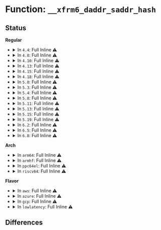 # Function: <code>__xfrm6_daddr_saddr_hash</code>

## Status
<b>Regular</b>
<ul>
<li>
<details>
<summary>In <code>4.4</code>: Full Inline ⚠️</summary>

**Collision:** Unique Static

**Inline:** Full

**Transformation:** False

**Instances:**

```
In net/xfrm/xfrm_state.c (ffffffff817b85f4)
Location: net/xfrm/xfrm_hash.h:25
Inline: True
Inline callers:
  - net/xfrm/xfrm_state.c:xfrm_hash_resize
  - net/xfrm/xfrm_state.c:xfrm_hash_resize
  - net/xfrm/xfrm_state.c:__xfrm_state_lookup_byaddr
  - net/xfrm/xfrm_state.c:xfrm_stateonly_find
  - net/xfrm/xfrm_state.c:__xfrm_state_bump_genids
  - net/xfrm/xfrm_state.c:__xfrm_state_insert
  - net/xfrm/xfrm_state.c:__xfrm_state_insert
  - net/xfrm/xfrm_state.c:__find_acq_core
  - net/xfrm/xfrm_state.c:__find_acq_core
  - net/xfrm/xfrm_state.c:xfrm_state_find
  - net/xfrm/xfrm_state.c:xfrm_state_find
  - net/xfrm/xfrm_state.c:xfrm_state_find
```
</details>
</li>
<li>
<details>
<summary>In <code>4.8</code>: Full Inline ⚠️</summary>

**Collision:** Unique Static

**Inline:** Full

**Transformation:** False

**Instances:**

```
In net/xfrm/xfrm_state.c (ffffffff818269c8)
Location: net/xfrm/xfrm_hash.h:25
Inline: True
Inline callers:
  - net/xfrm/xfrm_state.c:__find_acq_core
  - net/xfrm/xfrm_state.c:__find_acq_core
  - net/xfrm/xfrm_state.c:__xfrm_state_bump_genids
  - net/xfrm/xfrm_state.c:__xfrm_state_insert
  - net/xfrm/xfrm_state.c:__xfrm_state_insert
  - net/xfrm/xfrm_state.c:xfrm_stateonly_find
  - net/xfrm/xfrm_state.c:xfrm_state_find
  - net/xfrm/xfrm_state.c:xfrm_state_find
  - net/xfrm/xfrm_state.c:xfrm_state_find
  - net/xfrm/xfrm_state.c:__xfrm_state_lookup_byaddr
  - net/xfrm/xfrm_state.c:xfrm_hash_resize
  - net/xfrm/xfrm_state.c:xfrm_hash_resize
```
</details>
</li>
<li>
<details>
<summary>In <code>4.10</code>: Full Inline ⚠️</summary>

**Collision:** Unique Static

**Inline:** Full

**Transformation:** False

**Instances:**

```
In net/xfrm/xfrm_state.c (ffffffff818581d8)
Location: net/xfrm/xfrm_hash.h:25
Inline: True
Inline callers:
  - net/xfrm/xfrm_state.c:__find_acq_core
  - net/xfrm/xfrm_state.c:__find_acq_core
  - net/xfrm/xfrm_state.c:__xfrm_state_bump_genids
  - net/xfrm/xfrm_state.c:__xfrm_state_insert
  - net/xfrm/xfrm_state.c:__xfrm_state_insert
  - net/xfrm/xfrm_state.c:xfrm_stateonly_find
  - net/xfrm/xfrm_state.c:xfrm_state_find
  - net/xfrm/xfrm_state.c:xfrm_state_find
  - net/xfrm/xfrm_state.c:xfrm_state_find
  - net/xfrm/xfrm_state.c:__xfrm_state_lookup_byaddr
  - net/xfrm/xfrm_state.c:xfrm_hash_resize
  - net/xfrm/xfrm_state.c:xfrm_hash_resize
```
</details>
</li>
<li>
<details>
<summary>In <code>4.13</code>: Full Inline ⚠️</summary>

**Collision:** Unique Static

**Inline:** Full

**Transformation:** False

**Instances:**

```
In net/xfrm/xfrm_state.c (ffffffff8187be9d)
Location: net/xfrm/xfrm_hash.h:25
Inline: True
Inline callers:
  - net/xfrm/xfrm_state.c:__find_acq_core
  - net/xfrm/xfrm_state.c:__find_acq_core
  - net/xfrm/xfrm_state.c:__xfrm_state_bump_genids
  - net/xfrm/xfrm_state.c:__xfrm_state_insert
  - net/xfrm/xfrm_state.c:__xfrm_state_insert
  - net/xfrm/xfrm_state.c:xfrm_stateonly_find
  - net/xfrm/xfrm_state.c:xfrm_state_find
  - net/xfrm/xfrm_state.c:xfrm_state_find
  - net/xfrm/xfrm_state.c:xfrm_state_find
  - net/xfrm/xfrm_state.c:__xfrm_state_lookup_byaddr
  - net/xfrm/xfrm_state.c:xfrm_hash_resize
  - net/xfrm/xfrm_state.c:xfrm_hash_resize
```
</details>
</li>
<li>
<details>
<summary>In <code>4.15</code>: Full Inline ⚠️</summary>

**Collision:** Unique Static

**Inline:** Full

**Transformation:** False

**Instances:**

```
In net/xfrm/xfrm_state.c (ffffffff818fcdb3)
Location: net/xfrm/xfrm_hash.h:26
Inline: True
Inline callers:
  - net/xfrm/xfrm_state.c:__find_acq_core
  - net/xfrm/xfrm_state.c:__find_acq_core
  - net/xfrm/xfrm_state.c:__xfrm_state_bump_genids
  - net/xfrm/xfrm_state.c:__xfrm_state_insert
  - net/xfrm/xfrm_state.c:__xfrm_state_insert
  - net/xfrm/xfrm_state.c:xfrm_stateonly_find
  - net/xfrm/xfrm_state.c:xfrm_state_find
  - net/xfrm/xfrm_state.c:xfrm_state_find
  - net/xfrm/xfrm_state.c:xfrm_state_find
  - net/xfrm/xfrm_state.c:__xfrm_state_lookup_byaddr
  - net/xfrm/xfrm_state.c:xfrm_hash_resize
  - net/xfrm/xfrm_state.c:xfrm_hash_resize
```
</details>
</li>
<li>
<details>
<summary>In <code>4.18</code>: Full Inline ⚠️</summary>

**Collision:** Unique Static

**Inline:** Full

**Transformation:** False

**Instances:**

```
In net/xfrm/xfrm_state.c (ffffffff81953324)
Location: net/xfrm/xfrm_hash.h:26
Inline: True
Inline callers:
  - net/xfrm/xfrm_state.c:__find_acq_core
  - net/xfrm/xfrm_state.c:__find_acq_core
  - net/xfrm/xfrm_state.c:__xfrm_state_bump_genids
  - net/xfrm/xfrm_state.c:__xfrm_state_insert
  - net/xfrm/xfrm_state.c:__xfrm_state_insert
  - net/xfrm/xfrm_state.c:xfrm_stateonly_find
  - net/xfrm/xfrm_state.c:xfrm_state_find
  - net/xfrm/xfrm_state.c:xfrm_state_find
  - net/xfrm/xfrm_state.c:xfrm_state_find
  - net/xfrm/xfrm_state.c:__xfrm_state_lookup_byaddr
  - net/xfrm/xfrm_state.c:xfrm_hash_resize
  - net/xfrm/xfrm_state.c:xfrm_hash_resize
```
</details>
</li>
<li>
<details>
<summary>In <code>5.0</code>: Full Inline ⚠️</summary>

**Collision:** Unique Static

**Inline:** Full

**Transformation:** False

**Instances:**

```
In net/xfrm/xfrm_state.c (ffffffff81987bc8)
Location: net/xfrm/xfrm_hash.h:26
Inline: True
Inline callers:
  - net/xfrm/xfrm_state.c:__find_acq_core
  - net/xfrm/xfrm_state.c:__find_acq_core
  - net/xfrm/xfrm_state.c:__xfrm_state_bump_genids
  - net/xfrm/xfrm_state.c:__xfrm_state_insert
  - net/xfrm/xfrm_state.c:__xfrm_state_insert
  - net/xfrm/xfrm_state.c:xfrm_stateonly_find
  - net/xfrm/xfrm_state.c:xfrm_state_find
  - net/xfrm/xfrm_state.c:xfrm_state_find
  - net/xfrm/xfrm_state.c:xfrm_state_find
  - net/xfrm/xfrm_state.c:__xfrm_state_lookup_byaddr
  - net/xfrm/xfrm_state.c:xfrm_hash_resize
  - net/xfrm/xfrm_state.c:xfrm_hash_resize
```
</details>
</li>
<li>
<details>
<summary>In <code>5.3</code>: Full Inline ⚠️</summary>

**Collision:** Unique Static

**Inline:** Full

**Transformation:** False

**Instances:**

```
In net/xfrm/xfrm_state.c (ffffffff819f19a5)
Location: net/xfrm/xfrm_hash.h:26
Inline: True
Inline callers:
  - net/xfrm/xfrm_state.c:__find_acq_core
  - net/xfrm/xfrm_state.c:__find_acq_core
  - net/xfrm/xfrm_state.c:__xfrm_state_bump_genids
  - net/xfrm/xfrm_state.c:__xfrm_state_insert
  - net/xfrm/xfrm_state.c:__xfrm_state_insert
  - net/xfrm/xfrm_state.c:xfrm_stateonly_find
  - net/xfrm/xfrm_state.c:xfrm_state_find
  - net/xfrm/xfrm_state.c:xfrm_state_find
  - net/xfrm/xfrm_state.c:xfrm_state_find
  - net/xfrm/xfrm_state.c:__xfrm_state_lookup_byaddr
  - net/xfrm/xfrm_state.c:xfrm_hash_resize
  - net/xfrm/xfrm_state.c:xfrm_hash_resize
```
</details>
</li>
<li>
<details>
<summary>In <code>5.4</code>: Full Inline ⚠️</summary>

**Collision:** Unique Static

**Inline:** Full

**Transformation:** False

**Instances:**

```
In net/xfrm/xfrm_state.c (ffffffff81a28875)
Location: net/xfrm/xfrm_hash.h:26
Inline: True
Inline callers:
  - net/xfrm/xfrm_state.c:__find_acq_core
  - net/xfrm/xfrm_state.c:__find_acq_core
  - net/xfrm/xfrm_state.c:__xfrm_state_bump_genids
  - net/xfrm/xfrm_state.c:__xfrm_state_insert
  - net/xfrm/xfrm_state.c:__xfrm_state_insert
  - net/xfrm/xfrm_state.c:xfrm_stateonly_find
  - net/xfrm/xfrm_state.c:xfrm_state_find
  - net/xfrm/xfrm_state.c:xfrm_state_find
  - net/xfrm/xfrm_state.c:xfrm_state_find
  - net/xfrm/xfrm_state.c:__xfrm_state_lookup_byaddr
  - net/xfrm/xfrm_state.c:xfrm_hash_resize
  - net/xfrm/xfrm_state.c:xfrm_hash_resize
```
</details>
</li>
<li>
<details>
<summary>In <code>5.8</code>: Full Inline ⚠️</summary>

**Collision:** Unique Static

**Inline:** Full

**Transformation:** False

**Instances:**

```
In net/xfrm/xfrm_state.c (ffffffff81b1aed9)
Location: net/xfrm/xfrm_hash.h:26
Inline: True
Inline callers:
  - net/xfrm/xfrm_state.c:__find_acq_core
  - net/xfrm/xfrm_state.c:__find_acq_core
  - net/xfrm/xfrm_state.c:__xfrm_state_bump_genids
  - net/xfrm/xfrm_state.c:__xfrm_state_insert
  - net/xfrm/xfrm_state.c:__xfrm_state_insert
  - net/xfrm/xfrm_state.c:xfrm_stateonly_find
  - net/xfrm/xfrm_state.c:xfrm_state_find
  - net/xfrm/xfrm_state.c:xfrm_state_find
```
</details>
</li>
<li>
<details>
<summary>In <code>5.11</code>: Full Inline ⚠️</summary>

**Collision:** Unique Static

**Inline:** Full

**Transformation:** False

**Instances:**

```
In net/xfrm/xfrm_state.c (ffffffff81b296a9)
Location: net/xfrm/xfrm_hash.h:26
Inline: True
Inline callers:
  - net/xfrm/xfrm_state.c:__find_acq_core
  - net/xfrm/xfrm_state.c:__find_acq_core
  - net/xfrm/xfrm_state.c:__xfrm_state_bump_genids
  - net/xfrm/xfrm_state.c:__xfrm_state_insert
  - net/xfrm/xfrm_state.c:__xfrm_state_insert
  - net/xfrm/xfrm_state.c:xfrm_stateonly_find
  - net/xfrm/xfrm_state.c:xfrm_state_find
  - net/xfrm/xfrm_state.c:xfrm_state_find
```
</details>
</li>
<li>
<details>
<summary>In <code>5.13</code>: Full Inline ⚠️</summary>

**Collision:** Unique Static

**Inline:** Full

**Transformation:** False

**Instances:**

```
In net/xfrm/xfrm_state.c (ffffffff81b172db)
Location: net/xfrm/xfrm_hash.h:26
Inline: True
Inline callers:
  - net/xfrm/xfrm_state.c:__find_acq_core
  - net/xfrm/xfrm_state.c:__find_acq_core
  - net/xfrm/xfrm_state.c:__xfrm_state_bump_genids
  - net/xfrm/xfrm_state.c:__xfrm_state_insert
  - net/xfrm/xfrm_state.c:__xfrm_state_insert
  - net/xfrm/xfrm_state.c:xfrm_stateonly_find
  - net/xfrm/xfrm_state.c:xfrm_state_find
  - net/xfrm/xfrm_state.c:xfrm_state_find
  - net/xfrm/xfrm_state.c:xfrm_hash_resize
  - net/xfrm/xfrm_state.c:xfrm_hash_resize
```
</details>
</li>
<li>
<details>
<summary>In <code>5.15</code>: Full Inline ⚠️</summary>

**Collision:** Unique Static

**Inline:** Full

**Transformation:** False

**Instances:**

```
In net/xfrm/xfrm_state.c (ffffffff81bdb68b)
Location: net/xfrm/xfrm_hash.h:26
Inline: True
Inline callers:
  - net/xfrm/xfrm_state.c:__find_acq_core
  - net/xfrm/xfrm_state.c:__find_acq_core
  - net/xfrm/xfrm_state.c:__xfrm_state_bump_genids
  - net/xfrm/xfrm_state.c:__xfrm_state_insert
  - net/xfrm/xfrm_state.c:__xfrm_state_insert
  - net/xfrm/xfrm_state.c:xfrm_stateonly_find
  - net/xfrm/xfrm_state.c:xfrm_state_find
  - net/xfrm/xfrm_state.c:xfrm_state_find
```
</details>
</li>
<li>
<details>
<summary>In <code>5.19</code>: Full Inline ⚠️</summary>

**Collision:** Unique Static

**Inline:** Full

**Transformation:** False

**Instances:**

```
In net/xfrm/xfrm_state.c (ffffffff81d7244b)
Location: net/xfrm/xfrm_hash.h:26
Inline: True
Inline callers:
  - net/xfrm/xfrm_state.c:__find_acq_core
  - net/xfrm/xfrm_state.c:__find_acq_core
  - net/xfrm/xfrm_state.c:__xfrm_state_bump_genids
  - net/xfrm/xfrm_state.c:__xfrm_state_insert
  - net/xfrm/xfrm_state.c:__xfrm_state_insert
  - net/xfrm/xfrm_state.c:xfrm_stateonly_find
  - net/xfrm/xfrm_state.c:xfrm_state_find
  - net/xfrm/xfrm_state.c:xfrm_state_find
```
</details>
</li>
<li>
<details>
<summary>In <code>6.2</code>: Full Inline ⚠️</summary>

**Collision:** Unique Static

**Inline:** Full

**Transformation:** False

**Instances:**

```
In net/xfrm/xfrm_state.c (ffffffff81f3e138)
Location: net/xfrm/xfrm_hash.h:26
Inline: True
Inline callers:
  - net/xfrm/xfrm_state.c:__find_acq_core
  - net/xfrm/xfrm_state.c:__find_acq_core
  - net/xfrm/xfrm_state.c:__xfrm_state_bump_genids
  - net/xfrm/xfrm_state.c:__xfrm_state_insert
  - net/xfrm/xfrm_state.c:__xfrm_state_insert
  - net/xfrm/xfrm_state.c:xfrm_stateonly_find
  - net/xfrm/xfrm_state.c:xfrm_state_find
  - net/xfrm/xfrm_state.c:xfrm_state_find
```
</details>
</li>
<li>
<details>
<summary>In <code>6.5</code>: Full Inline ⚠️</summary>

**Collision:** Unique Static

**Inline:** Full

**Transformation:** False

**Instances:**

```
In net/xfrm/xfrm_state.c (ffffffff81f9dd9b)
Location: net/xfrm/xfrm_hash.h:26
Inline: True
Inline callers:
  - net/xfrm/xfrm_state.c:__find_acq_core
  - net/xfrm/xfrm_state.c:__find_acq_core
  - net/xfrm/xfrm_state.c:__xfrm_state_bump_genids
  - net/xfrm/xfrm_state.c:__xfrm_state_insert
  - net/xfrm/xfrm_state.c:__xfrm_state_insert
  - net/xfrm/xfrm_state.c:xfrm_stateonly_find
  - net/xfrm/xfrm_state.c:xfrm_state_find
  - net/xfrm/xfrm_state.c:xfrm_state_find
```
</details>
</li>
<li>
<details>
<summary>In <code>6.8</code>: Full Inline ⚠️</summary>

**Collision:** Unique Static

**Inline:** Full

**Transformation:** False

**Instances:**

```
In net/xfrm/xfrm_state.c (ffffffff8206b0fb)
Location: net/xfrm/xfrm_hash.h:26
Inline: True
Inline callers:
  - net/xfrm/xfrm_state.c:__find_acq_core
  - net/xfrm/xfrm_state.c:__find_acq_core
  - net/xfrm/xfrm_state.c:__xfrm_state_bump_genids
  - net/xfrm/xfrm_state.c:__xfrm_state_insert
  - net/xfrm/xfrm_state.c:__xfrm_state_insert
  - net/xfrm/xfrm_state.c:xfrm_stateonly_find
  - net/xfrm/xfrm_state.c:xfrm_state_find
  - net/xfrm/xfrm_state.c:xfrm_state_find
```
</details>
</li>
</ul>
<b>Arch</b>
<ul>
<li>
<details>
<summary>In <code>arm64</code>: Full Inline ⚠️</summary>

**Collision:** Unique Static

**Inline:** Full

**Transformation:** False

**Instances:**

```
In net/xfrm/xfrm_state.c (ffff800010ce4cac)
Location: net/xfrm/xfrm_hash.h:26
Inline: True
Inline callers:
  - net/xfrm/xfrm_state.c:__xfrm_state_bump_genids
  - net/xfrm/xfrm_state.c:__xfrm_state_insert
  - net/xfrm/xfrm_state.c:__xfrm_state_insert
  - net/xfrm/xfrm_state.c:xfrm_stateonly_find
  - net/xfrm/xfrm_state.c:xfrm_state_find
  - net/xfrm/xfrm_state.c:xfrm_state_find
  - net/xfrm/xfrm_state.c:xfrm_state_find
  - net/xfrm/xfrm_state.c:__xfrm_state_lookup_byaddr
  - net/xfrm/xfrm_state.c:xfrm_hash_resize
  - net/xfrm/xfrm_state.c:xfrm_hash_resize
```
</details>
</li>
<li>
<details>
<summary>In <code>armhf</code>: Full Inline ⚠️</summary>

**Collision:** Unique Static

**Inline:** Full

**Transformation:** False

**Instances:**

```
In net/xfrm/xfrm_state.c (c0def20c)
Location: net/xfrm/xfrm_hash.h:26
Inline: True
Inline callers:
  - net/xfrm/xfrm_state.c:__find_acq_core
  - net/xfrm/xfrm_state.c:__find_acq_core
  - net/xfrm/xfrm_state.c:__xfrm_state_bump_genids
  - net/xfrm/xfrm_state.c:__xfrm_state_insert
  - net/xfrm/xfrm_state.c:__xfrm_state_insert
  - net/xfrm/xfrm_state.c:xfrm_stateonly_find
  - net/xfrm/xfrm_state.c:xfrm_state_find
  - net/xfrm/xfrm_state.c:xfrm_state_find
  - net/xfrm/xfrm_state.c:xfrm_state_find
  - net/xfrm/xfrm_state.c:__xfrm_state_lookup_byaddr
  - net/xfrm/xfrm_state.c:xfrm_hash_resize
  - net/xfrm/xfrm_state.c:xfrm_hash_resize
```
</details>
</li>
<li>
<details>
<summary>In <code>ppc64el</code>: Full Inline ⚠️</summary>

**Collision:** Unique Static

**Inline:** Full

**Transformation:** False

**Instances:**

```
In net/xfrm/xfrm_state.c (c000000000e09870)
Location: net/xfrm/xfrm_hash.h:26
Inline: True
Inline callers:
  - net/xfrm/xfrm_state.c:__xfrm_state_bump_genids
  - net/xfrm/xfrm_state.c:__xfrm_state_insert
  - net/xfrm/xfrm_state.c:__xfrm_state_insert
  - net/xfrm/xfrm_state.c:xfrm_stateonly_find
  - net/xfrm/xfrm_state.c:xfrm_state_find
  - net/xfrm/xfrm_state.c:xfrm_state_find
  - net/xfrm/xfrm_state.c:xfrm_state_find
  - net/xfrm/xfrm_state.c:__xfrm_state_lookup_byaddr
  - net/xfrm/xfrm_state.c:xfrm_hash_resize
  - net/xfrm/xfrm_state.c:xfrm_hash_resize
```
</details>
</li>
<li>
<details>
<summary>In <code>riscv64</code>: Full Inline ⚠️</summary>

**Collision:** Unique Static

**Inline:** Full

**Transformation:** False

**Instances:**

```
In net/xfrm/xfrm_state.c (ffffffe000834606)
Location: net/xfrm/xfrm_hash.h:26
Inline: True
Inline callers:
  - net/xfrm/xfrm_state.c:__xfrm_state_bump_genids
  - net/xfrm/xfrm_state.c:__xfrm_state_insert
  - net/xfrm/xfrm_state.c:__xfrm_state_insert
  - net/xfrm/xfrm_state.c:xfrm_stateonly_find
  - net/xfrm/xfrm_state.c:xfrm_state_find
  - net/xfrm/xfrm_state.c:xfrm_state_find
  - net/xfrm/xfrm_state.c:xfrm_state_find
  - net/xfrm/xfrm_state.c:__xfrm_state_lookup_byaddr
  - net/xfrm/xfrm_state.c:xfrm_hash_resize
  - net/xfrm/xfrm_state.c:xfrm_hash_resize
```
</details>
</li>
</ul>
<b>Flavor</b>
<ul>
<li>
<details>
<summary>In <code>aws</code>: Full Inline ⚠️</summary>

**Collision:** Unique Static

**Inline:** Full

**Transformation:** False

**Instances:**

```
In net/xfrm/xfrm_state.c (ffffffff819c7f05)
Location: net/xfrm/xfrm_hash.h:26
Inline: True
Inline callers:
  - net/xfrm/xfrm_state.c:__find_acq_core
  - net/xfrm/xfrm_state.c:__find_acq_core
  - net/xfrm/xfrm_state.c:__xfrm_state_bump_genids
  - net/xfrm/xfrm_state.c:__xfrm_state_insert
  - net/xfrm/xfrm_state.c:__xfrm_state_insert
  - net/xfrm/xfrm_state.c:xfrm_stateonly_find
  - net/xfrm/xfrm_state.c:xfrm_state_find
  - net/xfrm/xfrm_state.c:xfrm_state_find
  - net/xfrm/xfrm_state.c:xfrm_state_find
  - net/xfrm/xfrm_state.c:__xfrm_state_lookup_byaddr
  - net/xfrm/xfrm_state.c:xfrm_hash_resize
  - net/xfrm/xfrm_state.c:xfrm_hash_resize
```
</details>
</li>
<li>
<details>
<summary>In <code>azure</code>: Full Inline ⚠️</summary>

**Collision:** Unique Static

**Inline:** Full

**Transformation:** False

**Instances:**

```
In net/xfrm/xfrm_state.c (ffffffff81984cf5)
Location: net/xfrm/xfrm_hash.h:26
Inline: True
Inline callers:
  - net/xfrm/xfrm_state.c:__find_acq_core
  - net/xfrm/xfrm_state.c:__find_acq_core
  - net/xfrm/xfrm_state.c:__xfrm_state_bump_genids
  - net/xfrm/xfrm_state.c:__xfrm_state_insert
  - net/xfrm/xfrm_state.c:__xfrm_state_insert
  - net/xfrm/xfrm_state.c:xfrm_stateonly_find
  - net/xfrm/xfrm_state.c:xfrm_state_find
  - net/xfrm/xfrm_state.c:xfrm_state_find
  - net/xfrm/xfrm_state.c:xfrm_state_find
  - net/xfrm/xfrm_state.c:__xfrm_state_lookup_byaddr
  - net/xfrm/xfrm_state.c:xfrm_hash_resize
  - net/xfrm/xfrm_state.c:xfrm_hash_resize
```
</details>
</li>
<li>
<details>
<summary>In <code>gcp</code>: Full Inline ⚠️</summary>

**Collision:** Unique Static

**Inline:** Full

**Transformation:** False

**Instances:**

```
In net/xfrm/xfrm_state.c (ffffffff81a32985)
Location: net/xfrm/xfrm_hash.h:26
Inline: True
Inline callers:
  - net/xfrm/xfrm_state.c:__find_acq_core
  - net/xfrm/xfrm_state.c:__find_acq_core
  - net/xfrm/xfrm_state.c:__xfrm_state_bump_genids
  - net/xfrm/xfrm_state.c:__xfrm_state_insert
  - net/xfrm/xfrm_state.c:__xfrm_state_insert
  - net/xfrm/xfrm_state.c:xfrm_stateonly_find
  - net/xfrm/xfrm_state.c:xfrm_state_find
  - net/xfrm/xfrm_state.c:xfrm_state_find
  - net/xfrm/xfrm_state.c:xfrm_state_find
  - net/xfrm/xfrm_state.c:__xfrm_state_lookup_byaddr
  - net/xfrm/xfrm_state.c:xfrm_hash_resize
  - net/xfrm/xfrm_state.c:xfrm_hash_resize
```
</details>
</li>
<li>
<details>
<summary>In <code>lowlatency</code>: Full Inline ⚠️</summary>

**Collision:** Unique Static

**Inline:** Full

**Transformation:** False

**Instances:**

```
In net/xfrm/xfrm_state.c (ffffffff81a3e2d5)
Location: net/xfrm/xfrm_hash.h:26
Inline: True
Inline callers:
  - net/xfrm/xfrm_state.c:__find_acq_core
  - net/xfrm/xfrm_state.c:__find_acq_core
  - net/xfrm/xfrm_state.c:__xfrm_state_bump_genids
  - net/xfrm/xfrm_state.c:__xfrm_state_insert
  - net/xfrm/xfrm_state.c:__xfrm_state_insert
  - net/xfrm/xfrm_state.c:xfrm_stateonly_find
  - net/xfrm/xfrm_state.c:xfrm_state_find
  - net/xfrm/xfrm_state.c:xfrm_state_find
  - net/xfrm/xfrm_state.c:xfrm_state_find
  - net/xfrm/xfrm_state.c:__xfrm_state_lookup_byaddr
  - net/xfrm/xfrm_state.c:xfrm_hash_resize
  - net/xfrm/xfrm_state.c:xfrm_hash_resize
```
</details>
</li>
</ul>

## Differences
